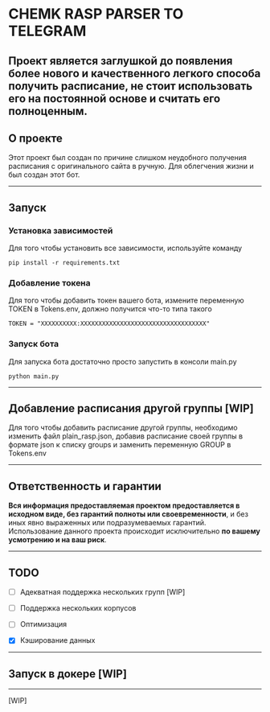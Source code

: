 <!-- markdownlint-disable MD053 MD040 -->
# CHEMK RASP PARSER TO TELEGRAM

## Проект является заглушкой до появления более нового и качественного легкого способа получить расписание, не стоит использовать его на постоянной основе и считать его полноценным.

## О проекте

Этот проект был создан по причине слишком неудобного получения расписания с оригинального сайта в ручную. Для облегчения жизни и был создан этот бот.

***

## Запуск

### Установка зависимостей

Для того чтобы установить все зависимости, используйте команду

```console
pip install -r requirements.txt
```

### Добавление токена

Для того чтобы добавить токен вашего бота, измените переменную TOKEN в Tokens.env, должно получится что-то типа такого

```
TOKEN = "XXXXXXXXXX:XXXXXXXXXXXXXXXXXXXXXXXXXXXXXXXXXXX"
```

### Запуск бота

Для запуска бота достаточно просто запустить в консоли main.py

```console
python main.py
```

***

## Добавление расписания другой группы [WIP]

Для того чтобы добавить расписание другой группы, необходимо изменить файл plain_rasp.json, добавив расписание своей группы в формате json к списку groups и заменить переменную GROUP в Tokens.env

***

## Ответственность и гарантии

**Вся информация предоставляемая проектом предоставляется в исходном виде, без гарантий полноты или своевременности**, и без иных явно выраженных или подразумеваемых гарантий. Использование данного проекта происходит исключительно **по вашему усмотрению и на ваш риск**.

***

## TODO

- [ ] Адекватная поддержка нескольких групп [WIP]

- [ ] Поддержка нескольких корпусов

- [ ] Оптимизация

- [x] Кэширование данных

***

## Запуск в докере [WIP]

***

[WIP]

[Writed by SahsaGHT(lysk) 🐲 under the supervision of Aestas as Satsea]::
